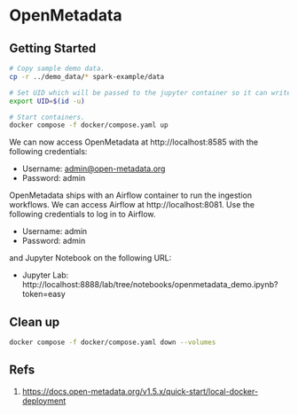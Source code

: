# OpenMetadata

## Getting Started
```sh
# Copy sample demo data.
cp -r ../demo_data/* spark-example/data

# Set UID which will be passed to the jupyter container so it can write to the host volume.
export UID=$(id -u)

# Start containers.
docker compose -f docker/compose.yaml up
```

We can now access OpenMetadata at http://localhost:8585 with the following credentials:
- Username: admin@open-metadata.org
- Password: admin

OpenMetadata ships with an Airflow container to run the ingestion workflows. We can access Airflow at http://localhost:8081. Use the following credentials to log in to Airflow.
- Username: admin
- Password: admin

and Jupyter Notebook on the following URL: 
- Jupyter Lab: http://localhost:8888/lab/tree/notebooks/openmetadata_demo.ipynb?token=easy

## Clean up

```sh
docker compose -f docker/compose.yaml down --volumes
```

## Refs
1. https://docs.open-metadata.org/v1.5.x/quick-start/local-docker-deployment
